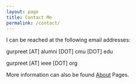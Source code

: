 ```yaml
---
layout: page
title: Contact Me
permalink: /contact/
---
```


I can be reached at the following email addresses:

gurpreet [AT] alumni [DOT] cmu [DOT] edu

gurpreet [AT] ieee [DOT] org

More information can also be found [About](https://about.me/gurpreetz) Pages.
